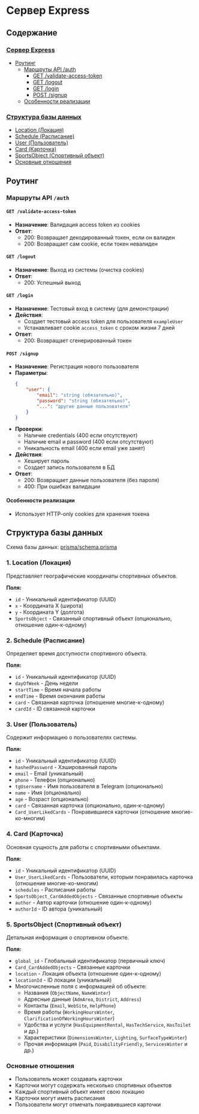 # Сервер Express

## Содержание

### [Сервер Express](#сервер-express)

-   [Роутинг](#роутинг)
    -   [Маршруты API /auth](#маршруты-api-auth)
        -   [GET /validate-access-token](#get-validate-access-token)
        -   [GET /logout](#get-logout)
        -   [GET /login](#get-login)
        -   [POST /signup](#post-signup)
    -   [Особенности реализации](#особенности-реализации)

### [Структура базы данных](#структура-базы-данных)

-   [Location (Локация)](#1-location-локация)
-   [Schedule (Расписание)](#2-schedule-расписание)
-   [User (Пользователь)](#3-user-пользователь)
-   [Card (Карточка)](#4-card-карточка)
-   [SportsObject (Спортивный объект)](#5-sportsobject-спортивный-объект)
-   [Основные отношения](#основные-отношения)

## Роутинг

### Маршруты API `/auth`

#### `GET /validate-access-token`

-   **Назначение**: Валидация access token из cookies
-   **Ответ**:
    -   200: Возвращает декодированный токен, если он валиден
    -   200: Возвращает сам cookie, если токен невалиден

#### `GET /logout`

-   **Назначение**: Выход из системы (очистка cookies)
-   **Ответ**:
    -   200: Успешный выход

#### `GET /login`

-   **Назначение**: Тестовый вход в систему (для демонстрации)
-   **Действия**:
    -   Создает тестовый access token для пользователя `exampleUser`
    -   Устанавливает cookie `access_token` с сроком жизни 7 дней
-   **Ответ**:
    -   200: Возвращает сгенерированный токен

#### `POST /signup`

-   **Назначение**: Регистрация нового пользователя
-   **Параметры**:
    ```json
    {
    	"user": {
    		"email": "string (обязательно)",
    		"password": "string (обязательно)",
    		"...": "другие данные пользователя"
    	}
    }
    ```
-   **Проверки**:
    -   Наличие credentials (400 если отсутствуют)
    -   Наличие email и password (400 если отсутствуют)
    -   Уникальность email (400 если email уже занят)
-   **Действия**:
    -   Хеширует пароль
    -   Создает запись пользователя в БД
-   **Ответ**:
    -   200: Возвращает данные пользователя (без пароля)
    -   400: При ошибках валидации

#### Особенности реализации

-   Использует HTTP-only cookies для хранения токена

## Структура базы данных

Схема базы данных: [prisma/schema.prisma](./prisma/schema.prisma)

### 1. Location (Локация)

Представляет географические координаты спортивных объектов.

**Поля:**

-   `id` - Уникальный идентификатор (UUID)
-   `x` - Координата X (широта)
-   `y` - Координата Y (долгота)
-   `SportsObject` - Связанный спортивный объект (опционально, отношение один-к-одному)

### 2. Schedule (Расписание)

Определяет время доступности спортивного объекта.

**Поля:**

-   `id` - Уникальный идентификатор (UUID)
-   `dayOfWeek` - День недели
-   `startTime` - Время начала работы
-   `endTime` - Время окончания работы
-   `card` - Связанная карточка (отношение многие-к-одному)
-   `cardId` - ID связанной карточки

### 3. User (Пользователь)

Содержит информацию о пользователях системы.

**Поля:**

-   `id` - Уникальный идентификатор (UUID)
-   `hashedPassword` - Хэшированный пароль
-   `email` - Email (уникальный)
-   `phone` - Телефон (опционально)
-   `tgUsername` - Имя пользователя в Telegram (опционально)
-   `name` - Имя (опционально)
-   `age` - Возраст (опционально)
-   `card` - Связанная карточка (опционально, один-к-одному)
-   `Card_UserLikedCards` - Понравившиеся карточки (отношение многие-ко-многим)

### 4. Card (Карточка)

Основная сущность для работы с спортивными объектами.

**Поля:**

-   `id` - Уникальный идентификатор (UUID)
-   `User_UserLikedCards` - Пользователи, которым понравилась карточка (отношение многие-ко-многим)
-   `schedules` - Расписания работы
-   `SportsObject_CardAddedObjects` - Связанные спортивные объекты
-   `author` - Автор карточки (отношение один-к-одному)
-   `authorId` - ID автора (уникальный)

### 5. SportsObject (Спортивный объект)

Детальная информация о спортивном объекте.

**Поля:**

-   `global_id` - Глобальный идентификатор (первичный ключ)
-   `Card_CardAddedObjects` - Связанные карточки
-   `location` - Локация объекта (отношение один-к-одному)
-   `locationId` - ID локации (уникальный)
-   Многочисленные поля с информацией об объекте:
    -   Названия (`ObjectName`, `NameWinter`)
    -   Адресные данные (`AdmArea`, `District`, `Address`)
    -   Контакты (`Email`, `WebSite`, `HelpPhone`)
    -   Время работы (`WorkingHoursWinter`, `ClarificationOfWorkingHoursWinter`)
    -   Удобства и услуги (`HasEquipmentRental`, `HasTechService`, `HasToilet` и др.)
    -   Характеристики (`DimensionsWinter`, `Lighting`, `SurfaceTypeWinter`)
    -   Прочая информация (`Paid`, `DisabilityFriendly`, `ServicesWinter` и др.)

### Основные отношения

-   Пользователь может создавать карточки
-   Карточки могут содержать несколько спортивных объектов
-   Каждый спортивный объект имеет свою локацию
-   Карточки могут иметь расписания
-   Пользователи могут отмечать понравившиеся карточки
